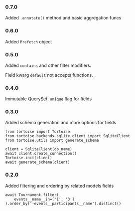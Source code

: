 ### 0.7.0

Added `.annotate()` method and basic aggregation funcs


### 0.6.0

Added `Prefetch` object


### 0.5.0

Added `contains` and other filter modifiers.

Field kwarg `default` not accepts functions.


### 0.4.0

Immutable QuerySet. `unique` flag for fields


### 0.3.0

Added schema generation and more options for fields

```
from tortoise import Tortoise
from tortoise.backends.sqlite.client import SqliteClient
from tortoise.utils import generate_schema

client = SqliteClient(db_name)
await client.create_connection()
Tortoise.init(client)
await generate_schema(client)
```


### 0.2.0

Added filtering and ordering by related models fields

```
await Tournament.filter(
    events__name__in=['1', '3']
).order_by('-events__participants__name').distinct()
```